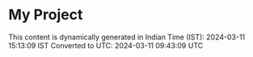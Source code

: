 # My Project

This content is dynamically generated in Indian Time (IST): 2024-03-11 15:13:09 IST
Converted to UTC: 2024-03-11 09:43:09 UTC
